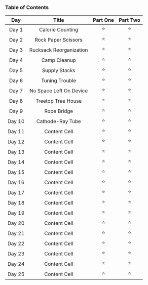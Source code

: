 ### Table of Contents

| Day  | Title | Part One  | Part Two |
| :---: | :---: | :---: | :---: |
| Day 1  | Calorie Counting  | :star:  | :star:  |
| Day 2 | Rock Paper Scissors  | :star:  | :star:  |
| Day 3 | Rucksack Reorganization  | :star:  | :star:  |
| Day 4 | Camp Cleanup  | :star:  | :star:  |
| Day 5 | Supply Stacks  | :star:  | :star:  |
| Day 6 | Tuning Trouble  | :star:  | :star:  |
| Day 7 | No Space Left On Device  | :star:  | :star:  |
| Day 8 | Treetop Tree House  | :star:  | :star:  |
| Day 9 | Rope Bridge  | :star:  | :star:  |
| Day 10 | Cathode-Ray Tube  | :star:  | :star:  |
| Day 11 | Content Cell  | :star:  | :star:  |
| Day 12 | Content Cell  | :star:  | :star:  |
| Day 13 | Content Cell  | :star:  | :star:  |
| Day 14 | Content Cell  | :star:  | :star:  |
| Day 15 | Content Cell  | :star:  | :star:  |
| Day 16 | Content Cell  | :star:  | :star:  |
| Day 17 | Content Cell  | :star:  | :star:  |
| Day 18 | Content Cell  | :star:  | :star:  |
| Day 19 | Content Cell  | :star:  | :star:  |
| Day 20 | Content Cell  | :star:  | :star:  |
| Day 21 | Content Cell  | :star:  | :star:  |
| Day 22 | Content Cell  | :star:  | :star:  |
| Day 23 | Content Cell  | :star:  | :star:  |
| Day 24 | Content Cell  | :star:  | :star:  |
| Day 25 | Content Cell  | :star:  | :star:  |
